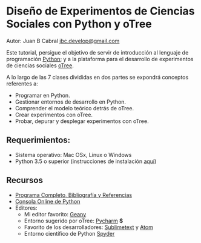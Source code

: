 # Diseño de Experimentos de Ciencias Sociales con Python y oTree

Autor: Juan B Cabral jbc.develop@gmail.com

Este tutorial, persigue el objetivo de servir de introducción al lenguaje
de programación [Python](http://python.org); y a la plataforma para el
desarrollo de experimentos de ciencias sociales [oTree](http://www.otree.org/).

A lo largo de las 7 clases divididas en dos partes se expondrá conceptos
referentes a:

- Programar en Python.
- Gestionar entornos de desarrollo en Python.
- Comprender el modelo teórico detrás de oTree.
- Crear experimentos con oTree.
- Probar, depurar y desplegar experimentos con oTree.

## Requerimientos:

- Sistema operativo: Mac OSx, Linux o Windows
- Python 3.5 o superior (instrucciones de instalación [aquí](http://otree.readthedocs.io/en/latest/install.html#step-1-install-python))

## Recursos

- [Programa Completo, Bibliografía y Referencias](program.md)
- [Consola Online de Python](https://www.pythonanywhere.com/)
- Editores:
  - Mi editor favorito: [Geany](https://www.geany.org/)
  - Entorno sugerido por oTree: [Pycharm](https://www.jetbrains.com/pycharm/download/#section=linux) **$**
  - Favorito de los desarrolladores: [Sublimetext](https://www.sublimetext.com/) y [Atom](https://atom.io/)
  - Entorno científico de Python [Spyder](https://pythonhosted.org/spyder/)
